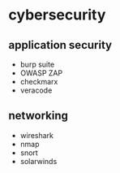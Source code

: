 # cybersecurity

## application security
- burp suite
- OWASP ZAP
- checkmarx
- veracode


## networking
- wireshark
- nmap
- snort
- solarwinds
 
    
